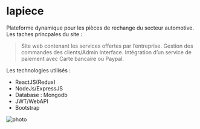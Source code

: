 # lapiece
Plateforme dynamique pour les pièces de rechange du secteur automotive.
Les taches princpales du site : 
> Site web contenant les services offertes par l’entreprise. 
> Gestion des commandes des clients/Admin Interface.
> Intégration d’un service de paiement avec Carte bancaire ou Paypal.


Les technologies utilisés : 
 - ReactJS(Redux)
 - NodeJs/ExpressJS
 - Database : Mongodb
 - JWT/WebAPI
 - Bootstrap
 
 
 
![photo](https://user-images.githubusercontent.com/61116467/108531337-df4f0e00-72d6-11eb-9a2e-9e40c13608dd.png)
